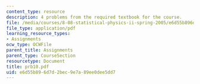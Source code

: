 ```yaml
---
content_type: resource
description: 4 problems from the required textbook for the course.
file: /media/courses/8-08-statistical-physics-ii-spring-2005/e6d55b896d7d2bec9e7a89ee0dee5dd7_prb10.pdf
file_type: application/pdf
learning_resource_types:
- Assignments
ocw_type: OCWFile
parent_title: Assignments
parent_type: CourseSection
resourcetype: Document
title: prb10.pdf
uid: e6d55b89-6d7d-2bec-9e7a-89ee0dee5dd7
---
```

